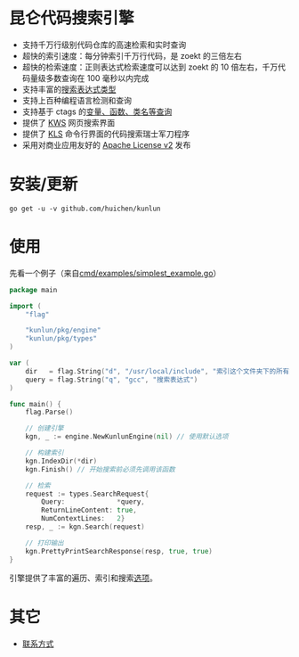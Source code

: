 昆仑代码搜索引擎
======

* 支持千万行级别代码仓库的高速检索和实时查询
* 超快的索引速度：每分钟索引千万行代码，是 zoekt 的三倍左右
* 超快的检索速度：正则表达式检索速度可以达到 zoekt 的 10 倍左右，千万代码量级多数查询在 100 毫秒以内完成
* 支持丰富的[搜索表达式类型](/doc/query.md)
* 支持上百种编程语言检测和查询
* 支持基于 ctags 的[变量、函数、类名等查询](/doc/ctags.md)
* 提供了 [KWS](/cmd/kws) 网页搜索界面
* 提供了 [KLS](/cmd/kls) 命令行界面的代码搜索瑞士军刀程序
* 采用对商业应用友好的 [Apache License v2](/LICENSE) 发布

# 安装/更新

```
go get -u -v github.com/huichen/kunlun
```

# 使用

先看一个例子（来自[cmd/examples/simplest_example.go](/cmd/examples/simplest_example.go)）

```go
package main

import (
	"flag"

	"kunlun/pkg/engine"
	"kunlun/pkg/types"
)

var (
	dir   = flag.String("d", "/usr/local/include", "索引这个文件夹下的所有文件")
	query = flag.String("q", "gcc", "搜索表达式")
)

func main() {
	flag.Parse()

	// 创建引擎
	kgn, _ := engine.NewKunlunEngine(nil) // 使用默认选项

	// 构建索引
	kgn.IndexDir(*dir)
	kgn.Finish() // 开始搜索前必须先调用该函数

	// 检索
	request := types.SearchRequest{
		Query:             *query,
		ReturnLineContent: true,
		NumContextLines:   2}
	resp, _ := kgn.Search(request)

	// 打印输出
	kgn.PrettyPrintSearchResponse(resp, true, true)
}
```

引擎提供了丰富的遍历、索引和搜索[选项](/pkg/types/engine_options.go)。


# 其它

* [联系方式](/doc/feedback.md)
